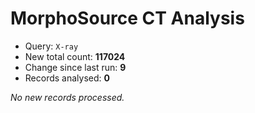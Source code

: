 # MorphoSource CT Analysis

* Query: `X-ray`
* New total count: **117024**
* Change since last run: **9**
* Records analysed: **0**

_No new records processed._